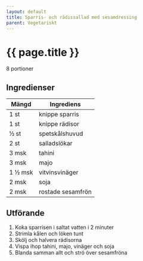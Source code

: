 ```yaml
---
layout: default
title: Sparris- och rädissallad med sesamdressing
parent: Vegetariskt
---
```


# {{ page.title }}

8 portioner

## Ingredienser

Mängd|Ingrediens
------------ | -------------
1 st|knippe sparris
1 st|knippe rädisor
½ st|spetskålshuvud
2 st|salladslökar
3 msk|tahini
3 msk|majo
1 ½ msk|vitvinsvinäger
2 msk|soja
2 msk|rostade sesamfrön

## Utförande
1. Koka sparrisen i saltat vatten i 2 minuter
2. Strimla kålen och löken tunt
3. Skölj och halvera rädisorna
4. Vispa ihop tahini, majo, vinäger och soja
5. Blanda samman allt och strö över sesamfröna

